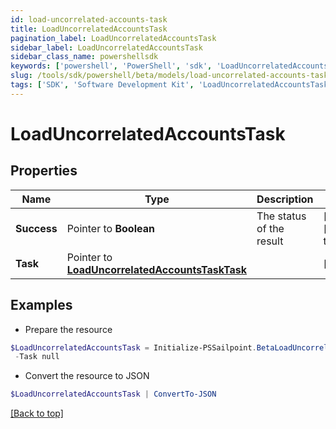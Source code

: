 ```yaml
---
id: load-uncorrelated-accounts-task
title: LoadUncorrelatedAccountsTask
pagination_label: LoadUncorrelatedAccountsTask
sidebar_label: LoadUncorrelatedAccountsTask
sidebar_class_name: powershellsdk
keywords: ['powershell', 'PowerShell', 'sdk', 'LoadUncorrelatedAccountsTask'] 
slug: /tools/sdk/powershell/beta/models/load-uncorrelated-accounts-task
tags: ['SDK', 'Software Development Kit', 'LoadUncorrelatedAccountsTask']
---
```



# LoadUncorrelatedAccountsTask

## Properties

Name | Type | Description | Notes
------------ | ------------- | ------------- | -------------
**Success** |  Pointer to **Boolean** | The status of the result | [optional] [default to $true]
**Task** |  Pointer to [**LoadUncorrelatedAccountsTaskTask**](load-uncorrelated-accounts-task-task) |  | [optional] 

## Examples

- Prepare the resource
```powershell
$LoadUncorrelatedAccountsTask = Initialize-PSSailpoint.BetaLoadUncorrelatedAccountsTask  -Success true `
 -Task null
```

- Convert the resource to JSON
```powershell
$LoadUncorrelatedAccountsTask | ConvertTo-JSON
```


[[Back to top]](#) 

